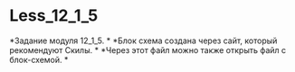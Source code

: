# Less_12_1_5
*Задание модуля 12_1_5. *
*Блок схема создана через сайт, который рекомендуют Скилы. *
*Через этот файл можно также открыть файл с блок-схемой. *
